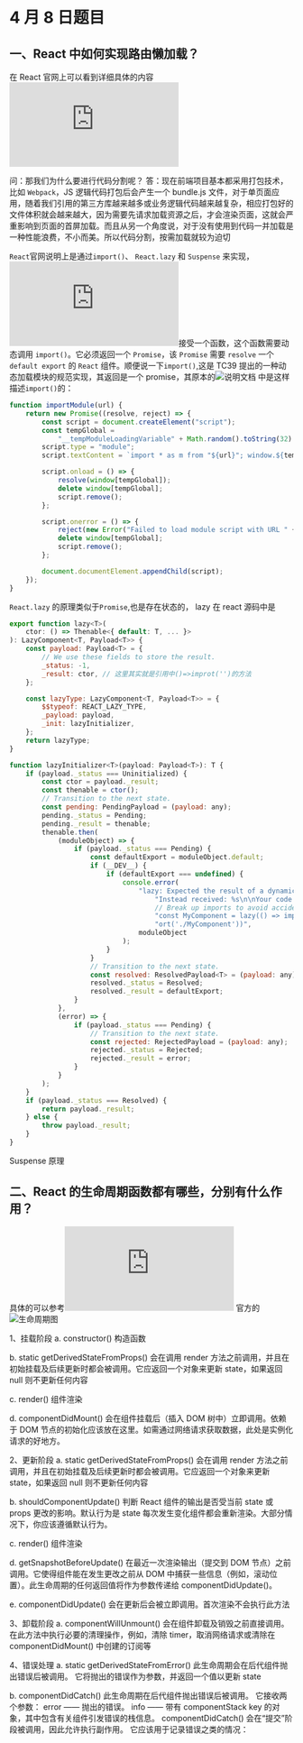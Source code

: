 # 4 月 8 日题目

## 一、React 中如何实现路由懒加载？

在 React 官网上可以看到详细具体的内容![基于路由的代码分割](https://zh-hans.reactjs.org/docs/code-splitting.html#route-based-code-splitting)

问：那我们为什么要进行代码分割呢？
答：现在前端项目基本都采用打包技术，比如 `Webpack`，JS 逻辑代码打包后会产生一个 bundle.js 文件，对于单页面应用，随着我们引用的第三方库越来越多或业务逻辑代码越来越复杂，相应打包好的文件体积就会越来越大，因为需要先请求加载资源之后，才会渲染页面，这就会严重影响到页面的首屏加载。而且从另一个角度说，对于没有使用到代码一并加载是一种性能浪费，不小而美。所以代码分割，按需加载就较为迫切

`React`官网说明上是通过`import()`、 `React.lazy` 和 `Suspense` 来实现，![React.lazy](https://zh-hans.reactjs.org/docs/code-splitting.html#reactlazy)接受一个函数，这个函数需要动态调用 `import()`。它必须返回一个 `Promise`，该 `Promise` 需要 `resolve` 一个 `default export` 的 `React` 组件。顺便说一下`import()`,这是 TC39 提出的一种动态加载模块的规范实现，其返回是一个 promise，其原本的![说明文档](https://github.com/tc39/proposal-dynamic-import) 中是这样描述`import()`的：

```js
function importModule(url) {
	return new Promise((resolve, reject) => {
		const script = document.createElement("script");
		const tempGlobal =
			"__tempModuleLoadingVariable" + Math.random().toString(32).substring(2);
		script.type = "module";
		script.textContent = `import * as m from "${url}"; window.${tempGlobal} = m;`;

		script.onload = () => {
			resolve(window[tempGlobal]);
			delete window[tempGlobal];
			script.remove();
		};

		script.onerror = () => {
			reject(new Error("Failed to load module script with URL " + url));
			delete window[tempGlobal];
			script.remove();
		};

		document.documentElement.appendChild(script);
	});
}
```

`React.lazy` 的原理类似于`Promise`,也是存在状态的， lazy 在 react 源码中是

```js
export function lazy<T>(
	ctor: () => Thenable<{ default: T, ... }>
): LazyComponent<T, Payload<T>> {
	const payload: Payload<T> = {
		// We use these fields to store the result.
		_status: -1,
		_result: ctor, // 这里其实就是引用中()=>improt('')的方法
	};

	const lazyType: LazyComponent<T, Payload<T>> = {
		$$typeof: REACT_LAZY_TYPE,
		_payload: payload,
		_init: lazyInitializer,
	};
	return lazyType;
}
```

```js
function lazyInitializer<T>(payload: Payload<T>): T {
	if (payload._status === Uninitialized) {
		const ctor = payload._result;
		const thenable = ctor();
		// Transition to the next state.
		const pending: PendingPayload = (payload: any);
		pending._status = Pending;
		pending._result = thenable;
		thenable.then(
			(moduleObject) => {
				if (payload._status === Pending) {
					const defaultExport = moduleObject.default;
					if (__DEV__) {
						if (defaultExport === undefined) {
							console.error(
								"lazy: Expected the result of a dynamic import() call. " +
									"Instead received: %s\n\nYour code should look like: \n  " +
									// Break up imports to avoid accidentally parsing them as dependencies.
									"const MyComponent = lazy(() => imp" +
									"ort('./MyComponent'))",
								moduleObject
							);
						}
					}
					// Transition to the next state.
					const resolved: ResolvedPayload<T> = (payload: any);
					resolved._status = Resolved;
					resolved._result = defaultExport;
				}
			},
			(error) => {
				if (payload._status === Pending) {
					// Transition to the next state.
					const rejected: RejectedPayload = (payload: any);
					rejected._status = Rejected;
					rejected._result = error;
				}
			}
		);
	}
	if (payload._status === Resolved) {
		return payload._result;
	} else {
		throw payload._result;
	}
}
```

Suspense 原理

## 二、React 的生命周期函数都有哪些，分别有什么作用？

具体的可以参考![React官网](https://zh-hans.reactjs.org/docs/react-component.html#the-component-lifecycle)
官方的![生命周期图](https://projects.wojtekmaj.pl/react-lifecycle-methods-diagram/)

1、挂载阶段
a. constructor() 构造函数

b. static getDerivedStateFromProps() 会在调用 render 方法之前调用，并且在初始挂载及后续更新时都会被调用。它应返回一个对象来更新 state，如果返回 null 则不更新任何内容

c. render() 组件渲染

d. componentDidMount() 会在组件挂载后（插入 DOM 树中）立即调用。依赖于 DOM 节点的初始化应该放在这里。如需通过网络请求获取数据，此处是实例化请求的好地方。

2、更新阶段
a. static getDerivedStateFromProps() 会在调用 render 方法之前调用，并且在初始挂载及后续更新时都会被调用。它应返回一个对象来更新 state，如果返回 null 则不更新任何内容

b. shouldComponentUpdate() 判断 React 组件的输出是否受当前 state 或 props 更改的影响。默认行为是 state 每次发生变化组件都会重新渲染。大部分情况下，你应该遵循默认行为。

c. render() 组件渲染

d. getSnapshotBeforeUpdate() 在最近一次渲染输出（提交到 DOM 节点）之前调用。它使得组件能在发生更改之前从 DOM 中捕获一些信息（例如，滚动位置）。此生命周期的任何返回值将作为参数传递给 componentDidUpdate()。

e. componentDidUpdate() 会在更新后会被立即调用。首次渲染不会执行此方法

3、卸载阶段
a. componentWillUnmount() 会在组件卸载及销毁之前直接调用。在此方法中执行必要的清理操作，例如，清除 timer，取消网络请求或清除在 componentDidMount() 中创建的订阅等

4、错误处理
a. static getDerivedStateFromError() 此生命周期会在后代组件抛出错误后被调用。 它将抛出的错误作为参数，并返回一个值以更新 state

b. componentDidCatch() 此生命周期在后代组件抛出错误后被调用。 它接收两个参数：
error —— 抛出的错误。
info —— 带有 componentStack key 的对象，其中包含有关组件引发错误的栈信息。
componentDidCatch() 会在“提交”阶段被调用，因此允许执行副作用。 它应该用于记录错误之类的情况：
